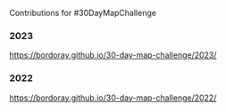 Contributions for #30DayMapChallenge

### 2023
https://bordoray.github.io/30-day-map-challenge/2023/

### 2022
https://bordoray.github.io/30-day-map-challenge/2022/
